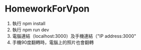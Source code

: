 # HomeworkForVpon

1. 執行 npm install
2. 執行 npm run dev
3. 電腦連結（localhost:3000）及手機連結（"IP address:3000"
4. 手機90度翻轉時，電腦上的照片也會翻轉
